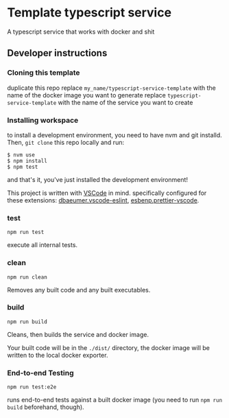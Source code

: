 # Template typescript service

A typescript service that works with docker and shit

## Developer instructions

### Cloning this template

duplicate this repo
replace `my_name/typescript-service-template` with the name of the docker image you want to generate
replace `typescript-service-template` with the name of the service you want to create

### Installing workspace

to install a development environment, you need to have nvm and git installd.
Then, `git clone` this repo locally and run:
```
$ nvm use
$ npm install
$ npm test
```
and that's it, you've just installed the development environment!

This project is written with [VSCode](https://code.visualstudio.com/) in mind. specifically configured for these extensions: [dbaeumer.vscode-eslint](https://marketplace.visualstudio.com/items?itemName=dbaeumer.vscode-eslint), [esbenp.prettier-vscode](https://marketplace.visualstudio.com/items?itemName=esbenp.prettier-vscode).

### test

`npm run test`

execute all internal tests.

### clean

`npm run clean`

Removes any built code and any built executables.

### build

`npm run build`

Cleans, then builds the service and docker image.

Your built code will be in the `./dist/` directory, the docker image will be written to the local docker exporter.

### End-to-end Testing

`npm run test:e2e`

runs end-to-end tests against a built docker image (you need to run `npm run build` beforehand, though).
